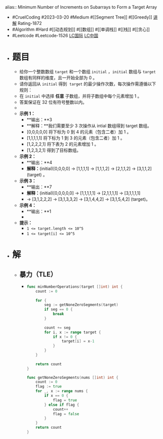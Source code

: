 alias:: Minimum Number of Increments on Subarrays to Form a Target Array

- #CruelCoding #2023-03-20 #Medium #[[Segment Tree]] #[[Greedy]] [讲解](https://youtu.be/LA8NMbeF4Xg) Rating-1872
- #Algorithm #Hard #[[动态规划]] #[[数组]] #[[单调栈]] #[[栈]] #[[贪心]]
- #Leetcode #Leetcode-1526 [LC国际](https://leetcode.com/problems/minimum-number-of-increments-on-subarrays-to-form-a-target-array/) [LC中国](https://leetcode.cn/problems/minimum-number-of-increments-on-subarrays-to-form-a-target-array/)
- # 题目
	- 给你一个整数数组 `target` 和一个数组 `initial` ，`initial` 数组与 `target`  数组有同样的维度，且一开始全部为 0 。
	- 请你返回从 `initial` 得到  `target` 的最少操作次数，每次操作需遵循以下规则：
	- 在 `initial` 中选择 **任意** 子数组，并将子数组中每个元素增加 1 。
	- 答案保证在 32 位有符号整数以内。
	-
	- **示例 1：**
		- **输出：**3
		- **解释：**我们需要至少 3 次操作从 intial 数组得到 target 数组。
		- [0,0,0,0,0] 将下标为 0 到 4 的元素（包含二者）加 1 。
		- [1,1,1,1,1] 将下标为 1 到 3 的元素（包含二者）加 1 。
		- [1,2,2,2,1] 将下表为 2 的元素增加 1 。
		- [1,2,3,2,1] 得到了目标数组。
	- **示例 2：**
		- **输出：**4
		- **解释：**(initial)[0,0,0,0] -> [1,1,1,1] -> [1,1,1,2] -> [2,1,1,2] -> [3,1,1,2] (target) 。
	- **示例 3：**
		- **输出：**7
		- **解释：**(initial)[0,0,0,0,0] -> [1,1,1,1,1] -> [2,1,1,1,1] -> [3,1,1,1,1]
		- -> [3,1,2,2,2] -> [3,1,3,3,2] -> [3,1,4,4,2] -> [3,1,5,4,2] (target)。
	- **示例 4：**
		- **输出：**1
		-
	- **提示：**
		- `1 <= target.length <= 10^5`
		- `1 <= target[i] <= 10^5`
- # 解
	- ## 暴力（TLE）
		- ```go
		  func minNumberOperations(target []int) int {
		      count := 0
		      
		      for {
		          seg := getNoneZeroSegments(target)
		          if seg == 0 {
		              break
		          }
		          
		          count += seg
		          for i, x := range target {
		              if x != 0 {
		                  target[i] = x-1
		              }
		          }
		      }
		      
		      return count
		  }
		  
		  func getNoneZeroSegments(nums []int) int {
		      count := 0
		      flag := true
		      for _, x := range nums {
		          if x == 0 {
		              flag = true
		          } else if flag {
		              count++
		              flag = false
		          }
		      }
		      return count
		  }
		  ```